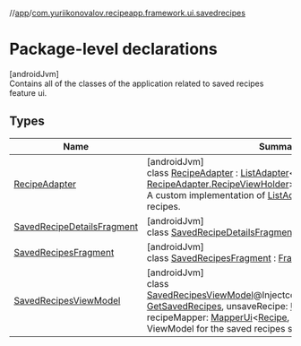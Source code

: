 //[app](../../index.md)/[com.yuriikonovalov.recipeapp.framework.ui.savedrecipes](index.md)

# Package-level declarations

[androidJvm]\
Contains all of the classes of the application related to saved recipes feature ui.

## Types

| Name | Summary |
|---|---|
| [RecipeAdapter](-recipe-adapter/index.md) | [androidJvm]<br>class [RecipeAdapter](-recipe-adapter/index.md) : [ListAdapter](https://developer.android.com/reference/kotlin/androidx/recyclerview/widget/ListAdapter.html)&lt;[RecipeUi](../com.yuriikonovalov.recipeapp.presentation.model/-recipe-ui/index.md), [RecipeAdapter.RecipeViewHolder](-recipe-adapter/-recipe-view-holder/index.md)&gt; <br>A custom implementation of [ListAdapter](https://developer.android.com/reference/kotlin/androidx/recyclerview/widget/ListAdapter.html) for displaying a list of recipes. |
| [SavedRecipeDetailsFragment](-saved-recipe-details-fragment/index.md) | [androidJvm]<br>class [SavedRecipeDetailsFragment](-saved-recipe-details-fragment/index.md) : [Fragment](https://developer.android.com/reference/kotlin/androidx/fragment/app/Fragment.html) |
| [SavedRecipesFragment](-saved-recipes-fragment/index.md) | [androidJvm]<br>class [SavedRecipesFragment](-saved-recipes-fragment/index.md) : [Fragment](https://developer.android.com/reference/kotlin/androidx/fragment/app/Fragment.html) |
| [SavedRecipesViewModel](-saved-recipes-view-model/index.md) | [androidJvm]<br>class [SavedRecipesViewModel](-saved-recipes-view-model/index.md)@Injectconstructor(getSavedRecipes: [GetSavedRecipes](../com.yuriikonovalov.recipeapp.application.usecases/-get-saved-recipes/index.md), unsaveRecipe: [UnsaveRecipe](../com.yuriikonovalov.recipeapp.application.usecases/-unsave-recipe/index.md), recipeMapper: [MapperUi](../com.yuriikonovalov.recipeapp.presentation/-mapper-ui/index.md)&lt;[Recipe](../com.yuriikonovalov.recipeapp.application.entities/-recipe/index.md), [RecipeUi](../com.yuriikonovalov.recipeapp.presentation.model/-recipe-ui/index.md)&gt;) : [ViewModel](https://developer.android.com/reference/kotlin/androidx/lifecycle/ViewModel.html)<br>ViewModel for the saved recipes screen. |

